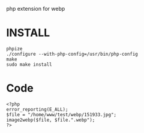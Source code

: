 php extension for webp

INSTALL
====

    phpize
    ./configure --with-php-config=/usr/bin/php-config
    make
    sudo make install

Code
====

    <?php
    error_reporting(E_ALL);
    $file = "/home/www/test/webp/151933.jpg";
    image2webp($file, $file.".webp");
    ?>
    

